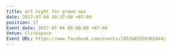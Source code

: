 ```yaml
---
title: art night for grown ups
date: 2017-07-04 10:37:00 +07:00
position: 17
Event date: 2017-07-04 00:00:00 +07:00
Venue: Clickspace
Event URL: https://www.facebook.com/events/1952682558302644/
---
```


